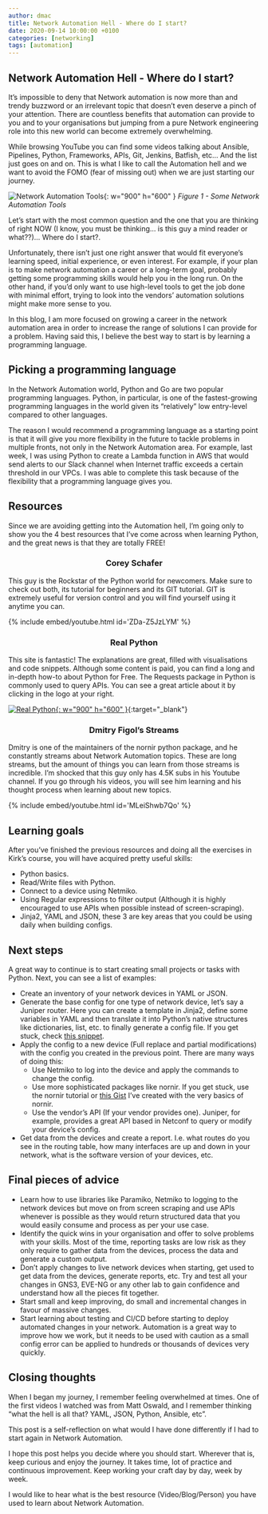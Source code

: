 ```yaml
---
author: dmac
title: Network Automation Hell - Where do I start?
date: 2020-09-14 10:00:00 +0100
categories: [networking]
tags: [automation]
---
```


## Network Automation Hell - Where do I start?

It’s impossible to deny that Network automation is now more than and trendy buzzword or an irrelevant topic that doesn’t even deserve a pinch of your attention. There are countless benefits that automation can provide to you and to your organisations but jumping from a pure Network engineering role into this new world can become extremely overwhelming.

While browsing YouTube you can find some videos talking about Ansible, Pipelines, Python, Frameworks, APIs, Git, Jenkins, Batfish, etc… And the list just goes on and on. This is what I like to call the Automation hell and we want to avoid the FOMO (fear of missing out) when we are just starting our journey.

![Network Automation Tools](../../assets/img/posts/2020-09-14/fig1-net-automation-tools.jpg){: w="900" h="600" }
_Figure 1 - Some Network Automation Tools_

Let’s start with the most common question and the one that you are thinking of right NOW (I know, you must be thinking… is this guy a mind reader or what??)… Where do I start?.

Unfortunately, there isn’t just one right answer that would fit everyone’s learning speed, initial experience, or even interest. For example, if your plan is to make network automation a career or a long-term goal, probably getting some programming skills would help you in the long run. On the other hand, if you’d only want to use high-level tools to get the job done with minimal effort, trying to look into the vendors’ automation solutions might make more sense to you.

In this blog, I am more focused on growing a career in the network automation area in order to increase the range of solutions I can provide for a problem. Having said this, I believe the best way to start is by learning a programming language.

## Picking a programming language

In the Network Automation world, Python and Go are two popular programming languages. Python, in particular, is one of the fastest-growing programming languages in the world given its “relatively” low entry-level compared to other languages.

The reason I would recommend a programming language as a starting point is that it will give you more flexibility in the future to tackle problems in multiple fronts, not only in the Network Automation area. For example, last week, I was using Python to create a Lambda function in AWS that would send alerts to our Slack channel when Internet traffic exceeds a certain threshold in our VPCs. I was able to complete this task because of the flexibility that a programming language gives you.

## Resources

Since we are avoiding getting into the Automation hell, I’m going only to show you the 4 best resources that I’ve come across when learning Python, and the great news is that they are totally FREE!

<h3 style="text-align: center;">Corey Schafer</h3>

This guy is the Rockstar of the Python world for newcomers. Make sure to check out both, its tutorial for beginners and its GIT tutorial. GIT is extremely useful for version control and you will find yourself using it anytime you can.

{% include embed/youtube.html id='ZDa-Z5JzLYM' %}

<h3 style="text-align: center;">Real Python</h3>

This site is fantastic! The explanations are great, filled with visualisations and code snippets. Although some content is paid, you can find a long and in-depth how-to about Python for Free. The Requests package in Python is commonly used to query APIs. You can see a great article about it by clicking in the logo at your right.

[![Real Python](../../assets/img/posts/2020-09-14/real-python-logo.jpg){: w="900" h="600" }](https://realpython.com/){:target="_blank"}

<h3 style="text-align: center;">Dmitry Figol’s Streams</h3>
Dmitry is one of the maintainers of the nornir python package, and he constantly streams about Network Automation topics. These are long streams, but the amount of things you can learn from those streams is incredible. I’m shocked that this guy only has 4.5K subs in his Youtube channel. If you go through his videos, you will see him learning and his thought process when learning about new topics.

{% include embed/youtube.html id='MLeiShwb7Qo' %}

## Learning goals

After you’ve finished the previous resources and doing all the exercises in Kirk’s course, you will have acquired pretty useful skills:

- Python basics.
- Read/Write files with Python.
- Connect to a device using Netmiko.
- Using Regular expressions to filter output (Although it is highly encouraged to use APIs when possible instead of screen-scraping).
- Jinja2, YAML and JSON, these 3 are key areas that you could be using daily when building configs.

## Next steps

A great way to continue is to start creating small projects or tasks with Python. Next, you can see a list of examples:

- Create an inventory of your network devices in YAML or JSON.
- Generate the base config for one type of network device, let’s say a Juniper router. Here you can create a template in Jinja2, define some variables in YAML and then translate it into Python’s native structures like dictionaries, list, etc. to finally generate a config file. If you get stuck, check [this snippet](https://gist.github.com/danielmacuare/5c36390e9202538278da418f8506084e).
- Apply the config to a new device (Full replace and partial modifications) with the config you created in the previous point. There are many ways of doing this:
  - Use Netmiko to log into the device and apply the commands to change the config.
  - Use more sophisticated packages like nornir. If you get stuck, use the nornir tutorial or [this Gist](https://gist.github.com/danielmacuare/c647880cfc99a605d25c3b669ab63fc7) I’ve created with the very basics of nornir.
  - Use the vendor’s API (If your vendor provides one). Juniper, for example, provides a great API based in Netconf to query or modify your device’s config.
- Get data from the devices and create a report. I.e. what routes do you see in the routing table, how many interfaces are up and down in your network, what is the software version of your devices, etc.

## Final pieces of advice

- Learn how to use libraries like Paramiko, Netmiko to logging to the network devices but move on from screen scraping and use APIs whenever is possible as they would return structured data that you would easily consume and process as per your use case.
- Identify the quick wins in your organisation and offer to solve problems with your skills. Most of the time, reporting tasks are low risk as they only require to gather data from the devices, process the data and generate a custom output.
- Don’t apply changes to live network devices when starting, get used to get data from the devices, generate reports, etc. Try and test all your changes in GNS3, EVE-NG or any other lab to gain confidence and understand how all the pieces fit together.
- Start small and keep improving, do small and incremental changes in favour of massive changes.
- Start learning about testing and CI/CD before starting to deploy automated changes in your network. Automation is a great way to improve how we work, but it needs to be used with caution as a small config error can be applied to hundreds or thousands of devices very quickly.

## Closing thoughts

When I began my journey, I remember feeling overwhelmed at times. One of the first videos I watched was from Matt Oswald, and I remember thinking “what the hell is all that? YAML, JSON, Python, Ansible, etc”.

This post is a self-reflection on what would I have done differently if I had to start again in Network Automation.

I hope this post helps you decide where you should start. Wherever that is, keep curious and enjoy the journey. It takes time, lot of practice and continuous improvement. Keep working your craft day by day, week by week.

I would like to hear what is the best resource (Video/Blog/Person) you have used to learn about Network Automation.
